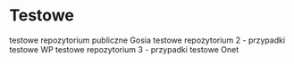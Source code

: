 # Testowe
testowe repozytorium publiczne Gosia
testowe repozytorium 2 - przypadki testowe WP
testowe repozytorium 3 - przypadki testowe Onet